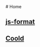 <link href="assets/css/page.css" rel="stylesheet" />
# Home

## [js-format](./js-format)

## [Coold](http://www.coolde.cn)

<div class="foot-image"></div>
